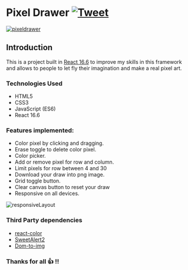 # Pixel Drawer  [![Tweet](https://img.shields.io/twitter/url/http/shields.io.svg?style=social)](https://twitter.com/intent/tweet?text=Pixel%20Drawer,%20try%20this%20fun%20app&url=https://github.com/jotagep/PixelDrawer&via=Sir_JotaG&hashtags=React,pixelart,jotagep,webdev)

[![pixeldrawer](https://user-images.githubusercontent.com/8777166/48904755-ac034780-ee5f-11e8-84b6-57757c9fcb11.gif)](https://github.com/jotagep/PixelDrawer/ "Go to project site, and draw something!")

## Introduction

This is a project built in [React 16.6](https://reactjs.org/) to improve my skills in this framework and allows to people to let fly their imagination and make a real pixel art.

### Technologies Used

+ HTML5
+ CSS3
+ JavaScript (ES6)
+ React 16.6

### Features implemented:

+ Color pixel by clicking and dragging.
+ Erase toggle to delete color pixel.
+ Color picker.
+ Add or remove pixel for row and column.
+ Limit pixels for row between 4 and 30
+ Download your draw into png image.
+ Grid toggle button.
+ Clear canvas button to reset your draw
+ Responsive on all devices.

![responsiveLayout](https://user-images.githubusercontent.com/8777166/48905473-f4236980-ee61-11e8-9adb-170187994837.png)

### Third Party dependencies

+ [react-color](https://casesandberg.github.io/react-color/)
+ [SweetAlert2](https://sweetalert2.github.io/)
+ [Dom-to-img](https://github.com/tsayen/dom-to-image)

### Thanks for all 👍 !!
